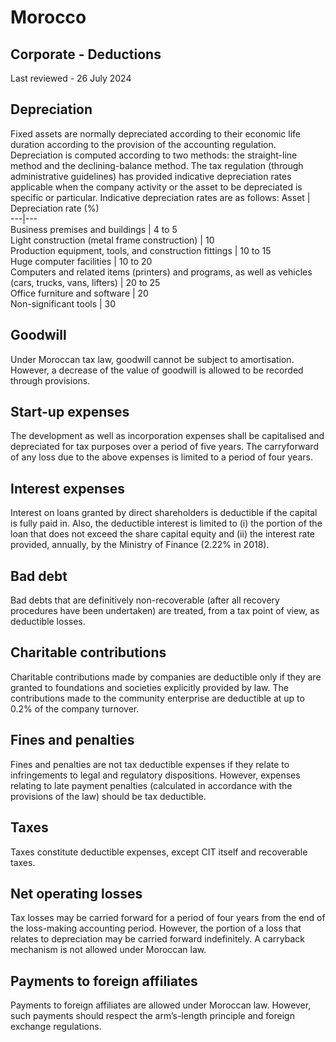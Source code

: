 # Morocco
## Corporate - Deductions
Last reviewed - 26 July 2024
## Depreciation
Fixed assets are normally depreciated according to their economic life duration according to the provision of the accounting regulation.
Depreciation is computed according to two methods: the straight-line method and the declining-balance method.
The tax regulation (through administrative guidelines) has provided indicative depreciation rates applicable when the company activity or the asset to be depreciated is specific or particular.
Indicative depreciation rates are as follows:
Asset | Depreciation rate (%)  
---|---  
Business premises and buildings | 4 to 5  
Light construction (metal frame construction) | 10  
Production equipment, tools, and construction fittings | 10 to 15  
Huge computer facilities | 10 to 20  
Computers and related items (printers) and programs, as well as vehicles (cars, trucks, vans, lifters) | 20 to 25  
Office furniture and software | 20  
Non-significant tools | 30  
## Goodwill
Under Moroccan tax law, goodwill cannot be subject to amortisation. However, a decrease of the value of goodwill is allowed to be recorded through provisions.
## Start-up expenses
The development as well as incorporation expenses shall be capitalised and depreciated for tax purposes over a period of five years.
The carryforward of any loss due to the above expenses is limited to a period of four years.
## Interest expenses
Interest on loans granted by direct shareholders is deductible if the capital is fully paid in. Also, the deductible interest is limited to (i) the portion of the loan that does not exceed the share capital equity and (ii) the interest rate provided, annually, by the Ministry of Finance (2.22% in 2018).
## Bad debt
Bad debts that are definitively non-recoverable (after all recovery procedures have been undertaken) are treated, from a tax point of view, as deductible losses.
## Charitable contributions
Charitable contributions made by companies are deductible only if they are granted to foundations and societies explicitly provided by law.
The contributions made to the community enterprise are deductible at up to 0.2% of the company turnover.
## Fines and penalties
Fines and penalties are not tax deductible expenses if they relate to infringements to legal and regulatory dispositions.
However, expenses relating to late payment penalties (calculated in accordance with the provisions of the law) should be tax deductible.
## Taxes
Taxes constitute deductible expenses, except CIT itself and recoverable taxes.
## Net operating losses
Tax losses may be carried forward for a period of four years from the end of the loss-making accounting period. However, the portion of a loss that relates to depreciation may be carried forward indefinitely.
A carryback mechanism is not allowed under Moroccan law.
## Payments to foreign affiliates
Payments to foreign affiliates are allowed under Moroccan law. However, such payments should respect the arm’s-length principle and foreign exchange regulations.
